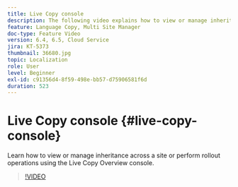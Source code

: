 ```yaml
---
title: Live Copy console
description: The following video explains how to view or manage inheritance across a site or perform rollout operations using the Live Copy Overview console.
feature: Language Copy, Multi Site Manager
doc-type: Feature Video
version: 6.4, 6.5, Cloud Service
jira: KT-5373
thumbnail: 36680.jpg
topic: Localization
role: User
level: Beginner
exl-id: c91356d4-8f59-498e-bb57-d75906581f6d
duration: 523
---
```

# Live Copy console {#live-copy-console}

Learn how to view or manage inheritance across a site or perform rollout operations using the Live Copy Overview console.

>[!VIDEO](https://video.tv.adobe.com/v/36680?quality=12&learn=on)
